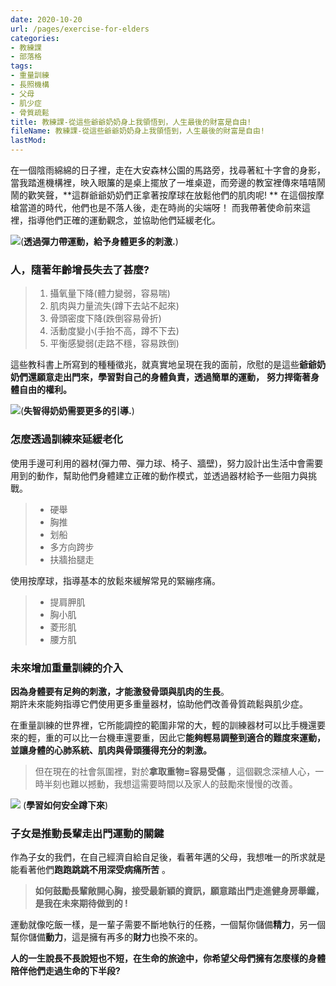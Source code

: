 ```yaml
---
date: 2020-10-20
url: /pages/exercise-for-elders
categories:
- 教練課
- 部落格
tags:
- 重量訓練
- 長照機構
- 父母
- 肌少症
- 骨質疏鬆
title: 教練課-從這些爺爺奶奶身上我領悟到，人生最後的財富是自由!
fileName: 教練課-從這些爺爺奶奶身上我領悟到，人生最後的財富是自由!
lastMod: 
---
```

在一個陰雨綿綿的日子裡，走在大安森林公園的馬路旁，找尋著紅十字會的身影，當我踏進機構裡，映入眼簾的是桌上擺放了一堆桌遊，而旁邊的教室裡傳來嘻嘻鬧鬧的歡笑聲，**這群爺爺奶奶們正拿著按摩球在放鬆他們的肌肉呢! **
在這個按摩槍當道的時代，他們也是不落人後，走在時尚的尖端呀！
而我帶著使命前來這裡，指導他們正確的運動觀念，並協助他們延緩老化。

![](https://cdn.jsdelivr.net/gh/xiang0805/blogimage/img/教練課-從這些爺爺奶奶身上我領悟到，人生最後的財富是自由!-1..jpg)(**透過彈力帶運動，給予身體更多的刺激.**)

### 人，隨著年齡增長失去了甚麼?

>1. 攝氧量下降(體力變弱，容易喘)    
>2. 肌肉與力量流失(蹲下去站不起來)  
>3. 骨頭密度下降(跌倒容易骨折)    
>4. 活動度變小(手抬不高，蹲不下去)    
>5. 平衡感變弱(走路不穩，容易跌倒)  

這些教科書上所寫到的種種徵兆，就真實地呈現在我的面前，欣慰的是這些**爺爺奶奶們還願意走出門來，學習對自己的身體負責，透過簡單的運動，** **努力捍衛著身體自由的權利。**

![](https://cdn.jsdelivr.net/gh/xiang0805/blogimage/img/教練課-從這些爺爺奶奶身上我領悟到，人生最後的財富是自由!-2..jpg)(**失智得奶奶需要更多的引導.**)

### 怎麼透過訓練來延緩老化

使用手邊可利用的器材(彈力帶、彈力球、椅子、牆壁)，努力設計出生活中會需要用到的動作，幫助他們身體建立正確的動作模式，並透過器材給予一些阻力與挑戰。

>* 硬舉
>* 胸推
>* 划船
>* 多方向跨步
>* 扶牆抬腿走

使用按摩球，指導基本的放鬆來緩解常見的緊繃疼痛。

>* 提肩胛肌
>* 胸小肌
>* 菱形肌
>* 腰方肌

### 未來增加重量訓練的介入

**因為身體要有足夠的刺激，才能激發骨頭與肌肉的生長**。  
期許未來能夠指導它們使用更多重量器材，協助他們改善骨質疏鬆與肌少症。  

在重量訓練的世界裡，它所能調控的範圍非常的大，輕的訓練器材可以比手機還要來的輕，重的可以比一台機車還要重，因此它**能夠輕易調整到適合的難度來運動，並讓身體的心肺系統、肌肉與骨頭獲得充分的刺激。**

> 但在現在的社會氛圍裡，對於**拿取重物=容易受傷** ，這個觀念深植人心，一時半刻也難以撼動，我想這需要時間以及家人的鼓勵來慢慢的改善。

![](https://cdn.jsdelivr.net/gh/xiang0805/blogimage/img/教練課-從這些爺爺奶奶身上我領悟到，人生最後的財富是自由!-3..jpg)
(**學習如何安全蹲下來**)

### 子女是推動長輩走出門運動的關鍵

作為子女的我們，在自己經濟自給自足後，看著年邁的父母，我想唯一的所求就是能看著他們**跑跑跳跳不用深受病痛所苦** 。

> **如何鼓勵長輩敞開心胸，接受最新穎的資訊，願意踏出門走進健身房舉鐵，是我在未來期待做到的 !**

運動就像吃飯一樣，是一輩子需要不斷地執行的任務，一個幫你儲備**精力**，另一個幫你儲備**動力**，這是擁有再多的**財力**也換不來的。

**人的一生說長不長說短也不短，在生命的旅途中，你希望父母們擁有怎麼樣的身體陪伴他們走過生命的下半段?**
